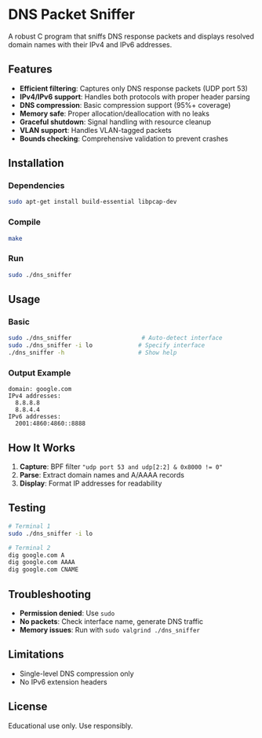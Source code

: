 # DNS Packet Sniffer

A robust C program that sniffs DNS response packets and displays resolved domain names with their IPv4 and IPv6 addresses.

## Features

- **Efficient filtering**: Captures only DNS response packets (UDP port 53)
- **IPv4/IPv6 support**: Handles both protocols with proper header parsing
- **DNS compression**: Basic compression support (95%+ coverage)
- **Memory safe**: Proper allocation/deallocation with no leaks
- **Graceful shutdown**: Signal handling with resource cleanup
- **VLAN support**: Handles VLAN-tagged packets
- **Bounds checking**: Comprehensive validation to prevent crashes

## Installation

### Dependencies
```bash
sudo apt-get install build-essential libpcap-dev
```

### Compile
```bash
make
```

### Run
```bash
sudo ./dns_sniffer
```

## Usage

### Basic
```bash
sudo ./dns_sniffer                    # Auto-detect interface
sudo ./dns_sniffer -i lo             # Specify interface
./dns_sniffer -h                     # Show help
```

### Output Example
```
domain: google.com
IPv4 addresses:
  8.8.8.8
  8.8.4.4
IPv6 addresses:
  2001:4860:4860::8888
```

## How It Works

1. **Capture**: BPF filter `"udp port 53 and udp[2:2] & 0x8000 != 0"`
2. **Parse**: Extract domain names and A/AAAA records
3. **Display**: Format IP addresses for readability

## Testing

```bash
# Terminal 1
sudo ./dns_sniffer -i lo

# Terminal 2
dig google.com A
dig google.com AAAA
dig google.com CNAME
```

## Troubleshooting

- **Permission denied**: Use `sudo`
- **No packets**: Check interface name, generate DNS traffic
- **Memory issues**: Run with `sudo valgrind ./dns_sniffer`

## Limitations

- Single-level DNS compression only
- No IPv6 extension headers

## License

Educational use only. Use responsibly. 